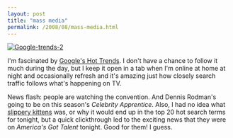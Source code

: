 ```yaml
---
layout: post
title: "mass media"
permalink: /2008/08/mass-media.html
---
```


[![Google-trends-2](https://sippey.typepad.com/.a/6a00d8341c4f5f53ef00e5548544808833-500wi)](http://www.google.com/trends/hottrends?sa=X)

I'm fascinated by [Google's Hot Trends](http://www.google.com/trends/hottrends?sa=X). I don't have a chance to follow it much during the day, but I keep it open in a tab when I'm online at home at night and occasionally refresh and it's amazing just how closely search traffic follows what's happening on TV.

News flash: people are watching the convention. And Dennis Rodman's going to be on this season's _Celebrity Apprentice_. Also, I had no idea what [slippery kittens](http://www.google.com/trends/hottrends?q=slippery+kittens&date=2008-8-27&sa=X) was, or why it would end up in the top 20 hot search terms for tonight, but a quick clickthrough led to the exciting news that they were on _America's Got Talent_ tonight. Good for them! I guess.